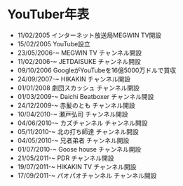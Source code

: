 YouTuber年表
===============

- 11/02/2005 インターネット放送局MEGWIN TV開設
- 15/02/2005 YouTube設立
- 23/05/2006-~ MEGWIN TV チャンネル開設
- 11/02/2006-~ JETDAISUKE チャンネル開設
- 09/10/2006 GoogleがYouTubeを16億5000万ドルで買収
- 24/09/2007-~ HIKAKIN チャンネル開設
- 01/01/2008 劇団スカッシュ チャンネル開設
- 01/03/2009-~ Daichi Beatboxer チャンネル開設
- 24/12/2009-~ 赤髪のとも チャンネル開設
- 10/04/2010-~ 瀬戸弘司 チャンネル開設
- 04/06/2010-~ カズチャンネル チャンネル開設
- 05/11/2010-~ 北の打ち師達 チャンネル開設
- 04/05/2010-~ 兄者弟者 チャンネル開設
- 01/07/2010-~ Goose house チャンネル開設
- 21/05/2011-~ PDR チャンネル開設
- 19/07/2011-~ HIKAKIN TV チャンネル開設
- 17/09/2011-~ パオパオチャンネル チャンネル開設
